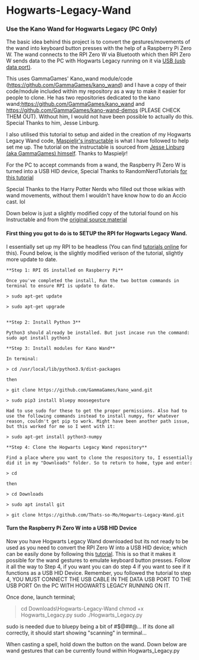 # Hogwarts-Legacy-Wand
### Use the Kano Wand for Hogwarts Legacy (PC Only)

The basic idea behind this project is to convert the gestures/movements of the wand into keyboard button presses with the help of a Raspberry Pi Zero W. The wand connects to the RPI Zero W via Bluetooth which then RPI Zero W sends data to the PC with Hogwarts Legacy running on it via [USB (usb data port)](https://randomnerdtutorials.com/raspberry-pi-zero-usb-keyboard-hid/).

This uses GammaGames' Kano_wand module/code (https://github.com/GammaGames/kano_wand) and I have a copy of their code/module included within my repository as a 
way to make it easier for people to clone. He has two repositories dedicated to the kano wand;https://github.com/GammaGames/kano_wand and https://github.com/GammaGames/kano-wand-demos (PLEASE CHECK THEM OUT). Without him, I would not have been possible to actually do this. Special Thanks to him, Jesse Linburg.

I also utilised this tutorial to setup and aided in the creation of my Hogwarts Legacy Wand code, [Maspieljr's instructable](https://www.instructables.com/SmartWand) is what I have followed to help set me up. The tutorial on the instructable is sourced from [Jesse Linburg (aka GammaGames) himself](https://medium.com/@gammagames/control-a-phillips-hue-bulb-with-the-flick-of-a-wand-3a9af4826775). Thanks to Maspieljr!

For the PC to accept commands from a wand, the Raspberry Pi Zero W is turned into a USB HID device, Special Thanks to RandomNerdTutorials [for this tutorial](https://randomnerdtutorials.com/raspberry-pi-zero-usb-keyboard-hid/)

Special Thanks to the Harry Potter Nerds who filled out those wikias with wand movements, without them I wouldn't have know how to do an Accio cast. lol

Down below is just a slightly modified copy of the tutorial found on his Instructable and from the [original source material](https://medium.com/@gammagames/control-a-phillips-hue-bulb-with-the-flick-of-a-wand-3a9af4826775)

#### First thing you got to do is to SETUP the RPI for Hogwarts Legacy Wand. 

I essentially set up my RPI to be headless (You can find [tutorials online](https://www.tomshardware.com/how-to/set-up-raspberry-pi) for this). Found below, is the slightly modified verison of the tutorial, slightly more update to date.

~~~
**Step 1: RPI OS installed on Raspberry Pi**

Once you've completed the install, Run the two bottom commands in terminal to ensure RPI is update to date.

> sudo apt-get update

> sudo apt-get upgrade


**Step 2: Install Python 3**

Python3 should already be installed. But just incase run the command: 
sudo apt install python3 

**Step 3: Install modules for Kano Wand**

In terminal:

> cd /usr/local/lib/python3.9/dist-packages

then

> git clone https://github.com/GammaGames/kano_wand.git

> sudo pip3 install bluepy moosegesture

Had to use sudo for these to get the proper permissions. Also had to use the following commands instead to install numpy, for whatever reason, couldn't get pip to work. Might have been another path issue, but this worked for me so I went with it:

> sudo apt-get install python3-numpy

**Step 4: Clone the Hogwarts Legacy Wand repository**

Find a place where you want to clone the respository to, I essentially did it in my "Downloads" folder. So to return to home, type and enter:

> cd

then 

> cd Downloads

> sudo apt install git

> git clone https://github.com/Thats-so-Mo/Hogwarts-Legacy-Wand.git

~~~

#### Turn the Raspberry Pi Zero W into a USB HID Device

Now you have Hogwarts Legacy Wand downloaded but its not ready to be used as you need to convert the RPI Zero W into a USB HID device; which can be easily done by following this [tutorial](https://randomnerdtutorials.com/raspberry-pi-zero-usb-keyboard-hid/). This is so that it makes it possible for the wand gestures to emulate keyboard button presses. Follow it all the way to Step 4, if you want you can do step 4 if you want to see if it functions as a USB HID Device. Remember, you followed the tutorial to step 4, YOU MUST CONNECT THE USB CABLE IN THE DATA USB PORT TO THE USB PORT On the PC WITH HOGWARTS LEGACY RUNNING ON IT.

Once done, launch terminal;

> cd Downloads\Hogwarts-Legacy-Wand
> chmod +x Hogwarts_Legacy.py
> sudo ./Hogwarts_Legacy.py 

sudo is needed due to bluepy being a bit of #$@##@... If its done all correctly, it should start showing "scanning" in terminal...

When casting a spell, hold down the button on the wand. Down below are wand gestures that can be currently found within Hogwarts_Legacy.py
